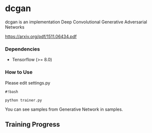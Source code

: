 # dcgan #

dcgan is an implementation Deep Convolutional Generative Adversarial Networks

https://arxiv.org/pdf/1511.06434.pdf

### Dependencies ###

- Tensorflow (>= 8.0)

### How to Use ###

Please edit settings.py


```
#!bash

python trainer.py
```

You can see samples from Generative Network in samples.

## Training Progress ##
